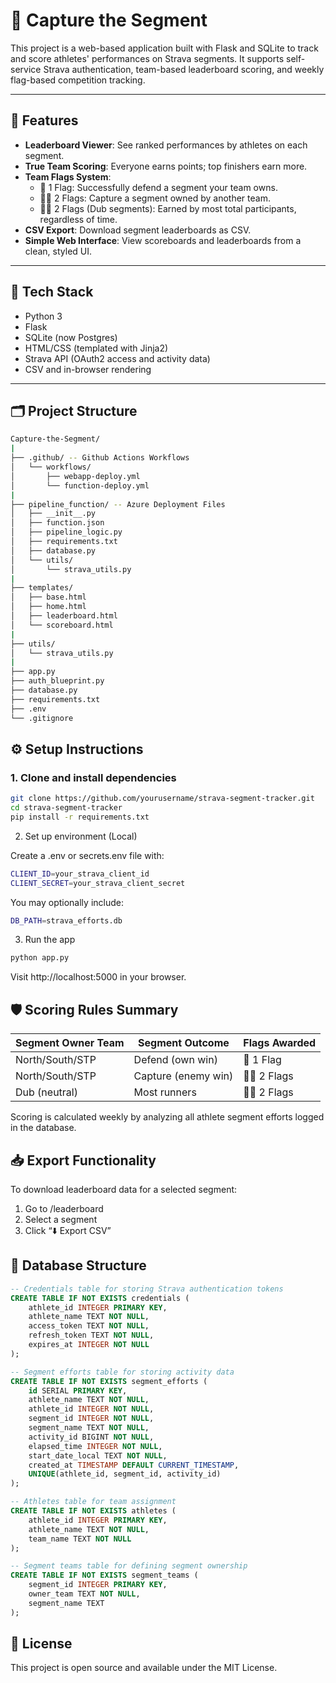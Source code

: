 # 🏁 Capture the Segment

This project is a web-based application built with Flask and SQLite to track and score athletes' performances on Strava segments. It supports self-service Strava authentication, team-based leaderboard scoring, and weekly flag-based competition tracking.

---

## 🚀 Features

- **Leaderboard Viewer**: See ranked performances by athletes on each segment.
- **True Team Scoring**: Everyone earns points; top finishers earn more.
- **Team Flags System**:
  - 🏁 1 Flag: Successfully defend a segment your team owns.
  - 🏁🏁 2 Flags: Capture a segment owned by another team.
  - 🏁🏁 2 Flags (Dub segments): Earned by most total participants, regardless of time.
- **CSV Export**: Download segment leaderboards as CSV.
- **Simple Web Interface**: View scoreboards and leaderboards from a clean, styled UI.

---

## 🧱 Tech Stack

- Python 3
- Flask
- SQLite (now Postgres)
- HTML/CSS (templated with Jinja2)
- Strava API (OAuth2 access and activity data)
- CSV and in-browser rendering

---

## 🗂 Project Structure
```bash
Capture-the-Segment/
|
├── .github/ -- Github Actions Workflows
│   └── workflows/
│       ├── webapp-deploy.yml
│       └── function-deploy.yml
|
├── pipeline_function/ -- Azure Deployment Files
│   ├── __init__.py
│   ├── function.json
│   ├── pipeline_logic.py
│   ├── requirements.txt
│   ├── database.py
│   └── utils/
│       └── strava_utils.py
|
├── templates/
│   ├── base.html
│   ├── home.html
│   ├── leaderboard.html
│   └── scoreboard.html
|
├── utils/
│   └── strava_utils.py
|
├── app.py
├── auth_blueprint.py
├── database.py
├── requirements.txt
├── .env
└── .gitignore
```

## ⚙️ Setup Instructions

### 1. Clone and install dependencies

```bash
git clone https://github.com/yourusername/strava-segment-tracker.git
cd strava-segment-tracker
pip install -r requirements.txt
```

2. Set up environment (Local)

Create a .env or secrets.env file with:

```bash
CLIENT_ID=your_strava_client_id
CLIENT_SECRET=your_strava_client_secret
```

You may optionally include:

```bash
DB_PATH=strava_efforts.db
```

3. Run the app

```bash
python app.py
```

Visit http://localhost:5000 in your browser.

## 🛡 Scoring Rules Summary

| Segment Owner Team | Segment Outcome     | Flags Awarded |
| ------------------ | ------------------- | ------------- |
| North/South/STP    | Defend (own win)    | 🏁 1 Flag     |
| North/South/STP    | Capture (enemy win) | 🏁🏁 2 Flags  |
| Dub (neutral)      | Most runners        | 🏁🏁 2 Flags  |

Scoring is calculated weekly by analyzing all athlete segment efforts logged in the database.

## 📥 Export Functionality

To download leaderboard data for a selected segment:

1. Go to /leaderboard
2. Select a segment
3. Click “⬇️ Export CSV”

## 💾 Database Structure

```sql
-- Credentials table for storing Strava authentication tokens
CREATE TABLE IF NOT EXISTS credentials (
    athlete_id INTEGER PRIMARY KEY,
    athlete_name TEXT NOT NULL,
    access_token TEXT NOT NULL,
    refresh_token TEXT NOT NULL,
    expires_at INTEGER NOT NULL
);

-- Segment efforts table for storing activity data
CREATE TABLE IF NOT EXISTS segment_efforts (
    id SERIAL PRIMARY KEY,
    athlete_name TEXT NOT NULL,
    athlete_id INTEGER NOT NULL,
    segment_id INTEGER NOT NULL,
    segment_name TEXT NOT NULL,
    activity_id BIGINT NOT NULL,
    elapsed_time INTEGER NOT NULL,
    start_date_local TEXT NOT NULL,
    created_at TIMESTAMP DEFAULT CURRENT_TIMESTAMP,
    UNIQUE(athlete_id, segment_id, activity_id)
);

-- Athletes table for team assignment
CREATE TABLE IF NOT EXISTS athletes (
    athlete_id INTEGER PRIMARY KEY,
    athlete_name TEXT NOT NULL,
    team_name TEXT NOT NULL
);

-- Segment teams table for defining segment ownership
CREATE TABLE IF NOT EXISTS segment_teams (
    segment_id INTEGER PRIMARY KEY,
    owner_team TEXT NOT NULL,
    segment_name TEXT
);
```

## 📄 License

This project is open source and available under the MIT License.